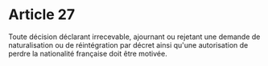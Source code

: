 # Article 27

Toute décision déclarant irrecevable, ajournant ou rejetant une demande de naturalisation ou de réintégration par décret ainsi qu'une autorisation de perdre la nationalité française doit être motivée.